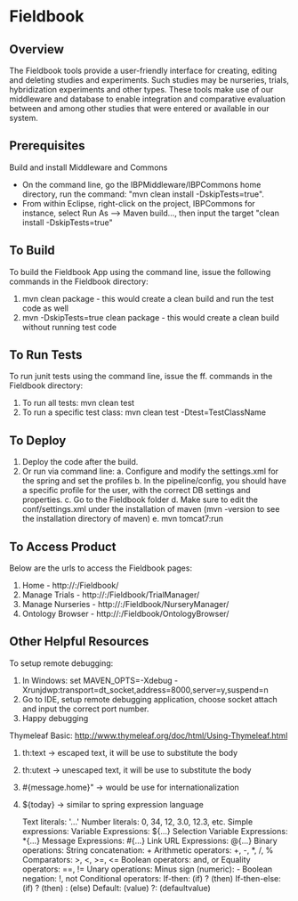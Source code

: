 Fieldbook
============

Overview
----------
The Fieldbook tools provide a user-friendly interface for creating, editing and deleting studies and experiments. 
Such studies may be nurseries, trials, hybridization experiments and other types. These tools make use of our middleware and 
database to enable integration and comparative evaluation between and among other studies that were entered or available in 
our system.

Prerequisites
---------------
Build and install Middleware and Commons 
* On the command line, go the IBPMiddleware/IBPCommons home directory, run the command: "mvn clean install -DskipTests=true".
* From within Eclipse, right-click on the project, IBPCommons for instance, select Run As --> Maven build..., then input the target "clean install -DskipTests=true"

To Build
----------
To build the Fieldbook App using the command line, issue the following commands in the Fieldbook directory:
1.	mvn clean package - this would create a clean build and run the test code as well
2.	mvn -DskipTests=true clean package - this would create a clean build without running test code

To Run Tests
--------------
To run junit tests using the command line, issue the ff. commands in the Fieldbook directory:
1.  To run all tests: mvn clean test 
2.  To run a specific test class: mvn clean test -Dtest=TestClassName
 
To Deploy
-----------
1.  Deploy the code after the build.
2.  Or run via command line:
	a.  Configure and modify the settings.xml for the spring and set the profiles
    b.  In the pipeline/config, you should have a specific profile for the user, with the correct DB settings and properties.
    c.  Go to the Fieldbook folder
    d.  Make sure to edit the conf/settings.xml under the installation of maven (mvn -version to see the installation directory of maven)
    e.  mvn tomcat7:run

To Access Product
-------------------
Below are the urls to access the Fieldbook pages: 
1.  Home - http://<tomcatHost>:<tomcatPort>/Fieldbook/
2.  Manage Trials - http://<tomcatHost>:<tomcatPort>/Fieldbook/TrialManager/
3.  Manage Nurseries - http://<tomcatHost>:<tomcatPort>/Fieldbook/NurseryManager/
4.  Ontology Browser - http://<tomcatHost>:<tomcatPort>/Fieldbook/OntologyBrowser/

Other Helpful Resources
-------------------------
To setup remote debugging:
  1.  In Windows: set MAVEN_OPTS=-Xdebug -Xrunjdwp:transport=dt_socket,address=8000,server=y,suspend=n
  2.  Go to IDE, setup remote debugging application, choose socket attach and input the correct port number.
  3.  Happy debugging

Thymeleaf Basic: http://www.thymeleaf.org/doc/html/Using-Thymeleaf.html
1.  th:text -> escaped text, it will be use to substitute the body
2.  th:utext -> unescaped text, it will be use to substitute the body
3.  #{message.home}" -> would be use for internationalization
4.  ${today} -> similar to spring expression language

    Text literals: '...'
    Number literals: 0, 34, 12, 3.0, 12.3, etc.
    Simple expressions:
        Variable Expressions: ${...}
        Selection Variable Expressions: *{...}
        Message Expressions: #{...}
        Link URL Expressions: @{...}
    Binary operations:
        String concatenation: +
        Arithmetic operators: +, -, *, /, %
        Comparators: >, <, >=, <=
        Boolean operators: and, or
        Equality operators: ==, !=
    Unary operations:
        Minus sign (numeric): -
        Boolean negation: !, not
    Conditional operators:
        If-then: (if) ? (then)
        If-then-else: (if) ? (then) : (else)
        Default: (value) ?: (defaultvalue)